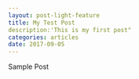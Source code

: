 ```yaml
---
layout: post-light-feature
title: My Test Post
description:'This is my first post"
categories: articles
date: 2017-09-05
---
```


Sample Post

